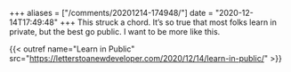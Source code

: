 +++
aliases = ["/comments/20201214-174948/"]
date = "2020-12-14T17:49:48"
+++
This struck a chord. It’s so true that most folks learn in private, but the best go public. I want to be more like this.

{{< outref name="Learn in Public" src="https://letterstoanewdeveloper.com/2020/12/14/learn-in-public/" >}}

